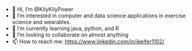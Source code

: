 - 👋 Hi, I’m @KilyKilyPower
- 👀 I’m interested in computer and data science applications in exercise science and wearables.
- 🌱 I’m currently learning java, python, and R
- 💞️ I’m looking to collaborate on almost anything
- 📫 How to reach me: https://www.linkedin.com/in/jkeifer1102/

<!---
KilyKilyPower/KilyKilyPower is a ✨ special ✨ repository because its `README.md` (this file) appears on your GitHub profile.
You can click the Preview link to take a look at your changes.
--->
